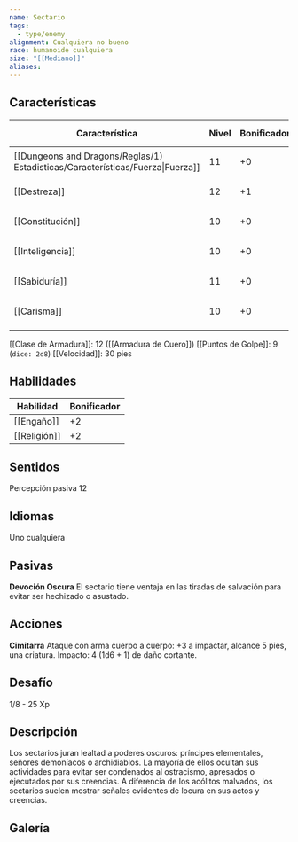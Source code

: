```yaml
---
name: Sectario
tags:
  - type/enemy
alignment: Cualquiera no bueno
race: humanoide cualquiera
size: "[[Mediano]]"
aliases:
---
```


## Características

| Característica                                                                 | Nivel | Bonificador | Lanzar dado      |
| ------------------------------------------------------------------------------ | ----- | ----------- | ---------------- |
| [[Dungeons and Dragons/Reglas/1) Estadisticas/Características/Fuerza\|Fuerza]] | 11    | +0          | `dice: 1d20 + 0` |
| [[Destreza]]                                                                   | 12    | +1          | `dice: 1d20 + 0` |
| [[Constitución]]                                                               | 10    | +0          | `dice: 1d20 + 0` |
| [[Inteligencia]]                                                               | 10    | +0          | `dice: 1d20 + 0` |
| [[Sabiduría]]                                                                  | 11    | +0          | `dice: 1d20 + 0` |
| [[Carisma]]                                                                    | 10    | +0          | `dice: 1d20 + 0` |
|                                                                                |       |             |                  |

[[Clase de Armadura]]: 12 ([[Armadura de Cuero]])
[[Puntos de Golpe]]: 9 (`dice: 2d8`)
[[Velocidad]]: 30 pies

## Habilidades

| Habilidad    | Bonificador |
| ------------ | ----------- |
| [[Engaño]]   | +2          |
| [[Religión]] | +2          |

## Sentidos

Percepción pasiva 12

## Idiomas

Uno cualquiera

## Pasivas

**Devoción Oscura** 
El sectario tiene ventaja en las tiradas de salvación para evitar ser hechizado o asustado.

## Acciones

**Cimitarra**
Ataque con arma cuerpo a cuerpo: +3 a impactar, alcance 5 pies, una criatura. 
Impacto: 4 (1d6 + 1) de daño cortante.

## Desafío

1/8 - 25 Xp

## Descripción

Los sectarios juran lealtad a poderes oscuros: príncipes elementales, señores demoníacos o archidiablos. La mayoría de ellos ocultan sus actividades para evitar ser condenados al ostracismo, apresados o ejecutados por sus creencias. A diferencia de los acólitos malvados, los sectarios suelen mostrar señales evidentes de locura en sus actos y creencias.

## Galería


